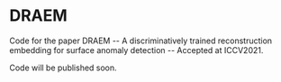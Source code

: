 # DRAEM

Code for the paper DRAEM -- A discriminatively trained reconstruction embedding for surface anomaly detection --  Accepted at ICCV2021.

Code will be published soon.
